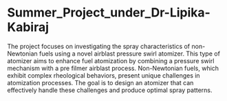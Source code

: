 # Summer_Project_under_Dr-Lipika-Kabiraj
The project focuses on investigating the spray characteristics of non-Newtonian
 fuels using a novel airblast pressure swirl atomizer. This type of atomizer aims to
 enhance fuel atomization by combining a pressure swirl mechanism with a pre
filmer airblast process. Non-Newtonian fuels, which exhibit complex rheological
 behaviors, present unique challenges in atomization processes. The goal is to
 design an atomizer that can effectively handle these challenges and produce
 optimal spray patterns.
